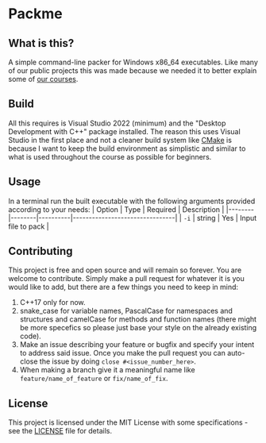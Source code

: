 # Packme

## What is this?

A simple command-line packer for Windows x86_64 executables. Like many of our public projects this was made because we needed it to better explain 
some of [our courses](https://haxo.games/courses).

## Build

All this requires is Visual Studio 2022 (minimum) and the "Desktop Development with C++" package installed. The reason this uses Visual Studio in the first place and not a
cleaner build system like [CMake](https://cmake.org/) is because I want to keep the build environment as simplistic and similar to what is used throughout the course as possible for beginners.

## Usage

In a terminal run the built executable with the following arguments provided according to your needs:
| Option | Type   | Required | Description                    |
|--------|--------|----------|--------------------------------|
| `-i`   | string | Yes      | Input file to pack             |

## Contributing

This project is free and open source and will remain so forever. You are welcome to contribute. Simply make a pull request for whatever it is you would like to add, but
there are a few things you need to keep in mind:
1. C++17 only for now.
2. snake_case for variable names, PascalCase for namespaces and structures and camelCase for methods and function names (there might be more specefics so please just
base your style on the already existing code).
3. Make an issue describing your feature or bugfix and specify your intent to address said issue. Once you make the pull request you can auto-close the issue by doing `close #<issue_number_here>`.
4. When making a branch give it a meaningful name like `feature/name_of_feature` or `fix/name_of_fix`.

## License

This project is licensed under the MIT License with some specifications - see the [LICENSE](LICENSE) file for details.